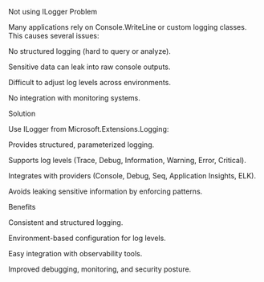 Not using ILogger<T>
Problem

Many applications rely on Console.WriteLine or custom logging classes.
This causes several issues:

No structured logging (hard to query or analyze).

Sensitive data can leak into raw console outputs.

Difficult to adjust log levels across environments.

No integration with monitoring systems.

Solution

Use ILogger<T> from Microsoft.Extensions.Logging:

Provides structured, parameterized logging.

Supports log levels (Trace, Debug, Information, Warning, Error, Critical).

Integrates with providers (Console, Debug, Seq, Application Insights, ELK).

Avoids leaking sensitive information by enforcing patterns.

Benefits

Consistent and structured logging.

Environment-based configuration for log levels.

Easy integration with observability tools.

Improved debugging, monitoring, and security posture.